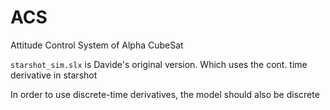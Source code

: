 # ACS
Attitude Control System of Alpha CubeSat

`starshot_sim.slx` is Davide's original version. Which uses the cont. time derivative in starshot

In order to use discrete-time derivatives, the model should also be discrete
